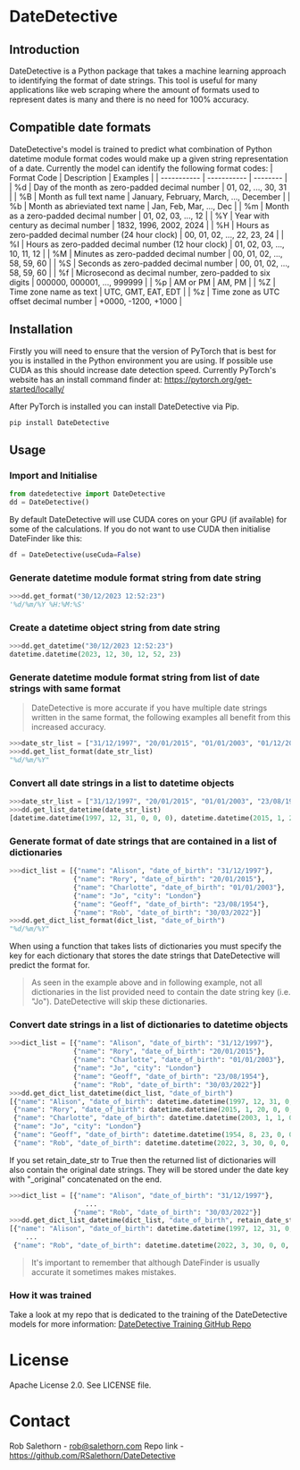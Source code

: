 # DateDetective

## Introduction

DateDetective is a Python package that takes a machine learning approach to identifying the format of date strings. This tool is useful for many applications like web scraping where the amount of formats used to represent dates is many and there is no need for 100% accuracy.

## Compatible date formats

DateDetective's model is trained to predict what combination of Python datetime module format codes would make up a given string representation of a date. Currently the model can identify the following format codes:
| Format Code | Description | Examples |
| ----------- | ----------- | -------- |
| %d | Day of the month as zero-padded decimal number | 01, 02, ..., 30, 31 |
| %B | Month as full text name | January, February, March, ..., December |
| %b | Month as abrieviated text name | Jan, Feb, Mar, ..., Dec |
| %m | Month as a zero-padded decimal number | 01, 02, 03, ..., 12 |
| %Y | Year with century as decimal number | 1832, 1996, 2002, 2024 |
| %H | Hours as zero-padded decimal number (24 hour clock) | 00, 01, 02, ..., 22, 23, 24 |
| %I | Hours as zero-padded decimal number (12 hour clock) | 01, 02, 03, ..., 10, 11, 12 |
| %M | Minutes as zero-padded decimal number | 00, 01, 02, ..., 58, 59, 60 |
| %S | Seconds as zero-padded decimal number | 00, 01, 02, ..., 58, 59, 60 |
| %f | Microsecond as decimal number, zero-padded to six digits | 000000, 000001, ..., 999999 |
| %p | AM or PM | AM, PM |
| %Z | Time zone name as text | UTC, GMT, EAT, EDT |
| %z | Time zone as UTC offset decimal number | +0000, -1200, +1000 |

## Installation

Firstly you will need to ensure that the version of PyTorch that is best for you is installed in the Python environment you are using. If possible use CUDA as this should increase date detection speed. Currently PyTorch's website has an install command finder at:
https://pytorch.org/get-started/locally/

After PyTorch is installed you can install DateDetective via Pip.

```
pip install DateDetective
```

## Usage

### Import and Initialise

```python
from datedetective import DateDetective
dd = DateDetective()
```

By default DateDetective will use CUDA cores on your GPU (if available) for some of the calculations. If you do not want to use CUDA then initialise DateFinder like this:

```python
df = DateDetective(useCuda=False)
```

### Generate datetime module format string from date string

```python
>>>dd.get_format("30/12/2023 12:52:23")
'%d/%m/%Y %H:%M:%S'
```

### Create a datetime object string from date string

```python
>>>dd.get_datetime("30/12/2023 12:52:23")
datetime.datetime(2023, 12, 30, 12, 52, 23)
```

### Generate datetime module format string from list of date strings with same format

> DateDetective is more accurate if you have multiple date strings written in the same format, the following examples all benefit from this increased accuracy.

```python
>>>date_str_list = ["31/12/1997", "20/01/2015", "01/01/2003", "01/12/2010", "23/08/1954", "15/05/2016", "30/03/2022", "11/06/2007"]
>>>dd.get_list_format(date_str_list)
"%d/%m/%Y"
```

### Convert all date strings in a list to datetime objects

```python
>>>date_str_list = ["31/12/1997", "20/01/2015", "01/01/2003", "23/08/1954", "30/03/2022"]
>>>dd.get_list_datetime(date_str_list)
[datetime.datetime(1997, 12, 31, 0, 0, 0), datetime.datetime(2015, 1, 20, 0, 0, 0), datetime.datetime(2003, 1, 1, 0, 0, 0), datetime.datetime(1954, 8, 23, 0, 0, 0), datetime.datetime(2022, 3, 30, 0, 0, 0)]
```

### Generate format of date strings that are contained in a list of dictionaries

```python
>>>dict_list = [{"name": "Alison", "date_of_birth": "31/12/1997"},
                {"name": "Rory", "date_of_birth": "20/01/2015"},
                {"name": "Charlotte", "date_of_birth": "01/01/2003"},
                {"name": "Jo", "city": "London"}
                {"name": "Geoff", "date_of_birth": "23/08/1954"},
                {"name": "Rob", "date_of_birth": "30/03/2022"}]
>>>dd.get_dict_list_format(dict_list, "date_of_birth")
"%d/%m/%Y"
```

When using a function that takes lists of dictionaries you must specify the key for each dictionary that stores the date strings that DateDetective will predict the format for.

> As seen in the example above and in following example, not all dictionaries in the list provided need to contain the date string key (i.e. "Jo"). DateDetective will skip these dictionaries.

### Convert date strings in a list of dictionaries to datetime objects

```python
>>>dict_list = [{"name": "Alison", "date_of_birth": "31/12/1997"},
                {"name": "Rory", "date_of_birth": "20/01/2015"},
                {"name": "Charlotte", "date_of_birth": "01/01/2003"},
                {"name": "Jo", "city": "London"}
                {"name": "Geoff", "date_of_birth": "23/08/1954"},
                {"name": "Rob", "date_of_birth": "30/03/2022"}]
>>>dd.get_dict_list_datetime(dict_list, "date_of_birth")
[{"name": "Alison", "date_of_birth": datetime.datetime(1997, 12, 31, 0, 0, 0)},
 {"name": "Rory", "date_of_birth": datetime.datetime(2015, 1, 20, 0, 0, 0)},
 {"name": "Charlotte", "date_of_birth": datetime.datetime(2003, 1, 1, 0, 0, 0)},
 {"name": "Jo", "city": "London"}
 {"name": "Geoff", "date_of_birth": datetime.datetime(1954, 8, 23, 0, 0, 0)},
 {"name": "Rob", "date_of_birth": datetime.datetime(2022, 3, 30, 0, 0, 0)}]
```

If you set retain_date_str to True then the returned list of dictionaries will also contain the original date strings. They will be stored under the date key with "\_original" concatenated on the end.

```python
>>>dict_list = [{"name": "Alison", "date_of_birth": "31/12/1997"},
                   ...
                {"name": "Rob", "date_of_birth": "30/03/2022"}]
>>>dd.get_dict_list_datetime(dict_list, "date_of_birth", retain_date_str=True)
[{"name": "Alison", "date_of_birth": datetime.datetime(1997, 12, 31, 0, 0, 0), "date_of_birth_original": "31/12/1997"},
    ...
 {"name": "Rob", "date_of_birth": datetime.datetime(2022, 3, 30, 0, 0, 0), "date_of_birth_original": "30/03/2022"}]
```

> It's important to remember that although DateFinder is usually accurate it sometimes makes mistakes.

### How it was trained

Take a look at my repo that is dedicated to the training of the DateDetective models for more information: [DateDetective Training GitHub Repo](https://github.com/RSalethorn/DateDetective-ModelDevelopment)

# License

Apache License 2.0. See LICENSE file.

# Contact

Rob Salethorn - rob@salethorn.com
Repo link - https://github.com/RSalethorn/DateDetective
